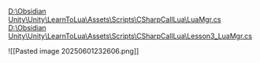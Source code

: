 [D:\Obsidian Unity\Unity\LearnToLua\Assets\Scripts\CSharpCallLua\LuaMgr.cs](file:///d%3A/Obsidian%20Unity/Unity/LearnToLua/Assets/Scripts/CSharpCallLua/LuaMgr.cs)
[D:\Obsidian Unity\Unity\LearnToLua\Assets\Scripts\CSharpCallLua\Lesson3_LuaMgr.cs](file:///d%3A/Obsidian%20Unity/Unity/LearnToLua/Assets/Scripts/CSharpCallLua/Lesson3_LuaMgr.cs)

![[Pasted image 20250601232606.png]]